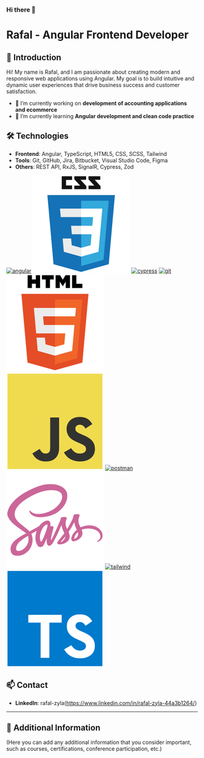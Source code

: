 ### Hi there 👋

# Rafal - Angular Frontend Developer

## 👋 Introduction
Hi! My name is Rafal, and I am passionate about creating modern and responsive web applications using Angular. My goal is to build intuitive and dynamic user experiences that drive business success and customer satisfaction.


- 🔭 I’m currently working on **development of accounting applications and ecommerce**
- 🌱 I’m currently learning **Angular development and clean code practice**


## 🛠 Technologies
- **Frontend**: Angular, TypeScript, HTML5, CSS, SCSS, Tailwind
- **Tools**: Git, GitHub, Jira, Bitbucket, Visual Studio Code, Figma
- **Others**: REST API, RxJS, SignalR, Cypress, Zod

[![angular](https://angular.io/assets/images/logos/angular/angular.svg)](https://angular.io) [![css3](https://raw.githubusercontent.com/devicons/devicon/master/icons/css3/css3-original-wordmark.svg)](https://www.w3schools.com/css/) [![cypress](https://raw.githubusercontent.com/simple-icons/simple-icons/6e46ec1fc23b60c8fd0d2f2ff46db82e16dbd75f/icons/cypress.svg)](https://www.cypress.io) [![git](https://www.vectorlogo.zone/logos/git-scm/git-scm-icon.svg)](https://git-scm.com/) [![html5](https://raw.githubusercontent.com/devicons/devicon/master/icons/html5/html5-original-wordmark.svg)](https://www.w3.org/html/) [![javascript](https://raw.githubusercontent.com/devicons/devicon/master/icons/javascript/javascript-original.svg)](https://developer.mozilla.org/en-US/docs/Web/JavaScript) [![postman](https://www.vectorlogo.zone/logos/getpostman/getpostman-icon.svg)](https://postman.com) [![sass](https://raw.githubusercontent.com/devicons/devicon/master/icons/sass/sass-original.svg)](https://sass-lang.com) [![tailwind](https://www.vectorlogo.zone/logos/tailwindcss/tailwindcss-icon.svg)](https://tailwindcss.com/) [![typescript](https://raw.githubusercontent.com/devicons/devicon/master/icons/typescript/typescript-original.svg)](https://www.typescriptlang.org/)



## 📫 Contact
- **LinkedIn**: rafal-zyla(https://www.linkedin.com/in/rafal-zyla-44a3b1264/)

---

## 📝 Additional Information
(Here you can add any additional information that you consider important, such as courses, certifications, conference participation, etc.)


